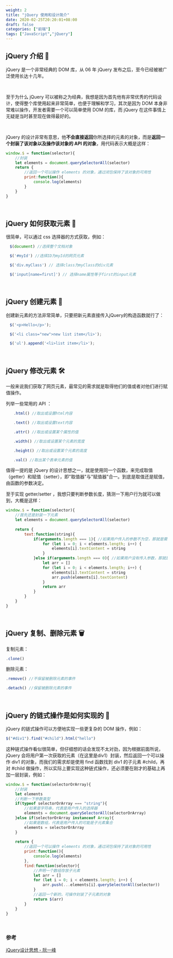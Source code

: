 ```yaml
---
weight: 2
title: "jQuery 使用和设计简介"
date: 2020-02-25T20:20:01+08:00
draft: false
categories: ["前端"]
tags: ["JavaScript","jQuery"]
---
```


## jQuery 介绍 :green_book:

jQuery 是一个非常经典的 DOM 库，从 06 年 jQuery 发布之后，至今已经被被广泛使用长达十几年。  

&nbsp;

至于为什么 jQuery  可以被称之为经典，我想是因为首先他有非常优秀的代码设计，使得整个库使用起来非常简单，也便于理解和学习，其次是因为 DOM 本身非常难以操作，开发者需要一个可以简单使用 DOM 的库，而 jQuery 在这件事情上无疑是当时甚至现在做得最好的。  

&nbsp;

jQuery 的设计非常有意思，他**不会直接返回**你所选择的元素的对象，而是**返回一个封装了该对象以及操作该对象的 API 的对象**，用代码表示大概是这样：  

```javascript
window.$ = function(selector){
    //封装
    let elements = document.querySelectorAll(selector)
    return {
        //返回一个可以操作 elements 的对象，通过闭包保持了该对象的可用性
        print:function(){
            console.log(elements)
        }
    }
}
```

&nbsp;&nbsp;

## jQuery 如何获取元素 :pushpin:

很简单，可以通过 css 选择器的方式获取，例如：

```javascript
　$(document) //选择整个文档对象

　$('#myId') //选择ID为myId的网页元素

　$('div.myClass') // 选择class为myClass的div元素

　$('input[name=first]') // 选择name属性等于first的input元素
```

&nbsp;

## jQuery 创建元素 :hammer:

创建新元素的方法非常简单，只要把新元素直接传入jQuery的构造函数就行了：

```javascript
　$('<p>Hello</p>');

　$('<li class="new">new list item</li>');

　$('ul').append('<li>list item</li>');
```

&nbsp;

## jQuery 修改元素 :hammer_and_wrench:

一般来说我们获取了网页元素，最常见的需求就是取得他们的值或者对他们进行赋值操作。  

列举一些常用的 API ：

```javascript
　　.html() //取出或设置html内容

　　.text() //取出或设置text内容

　　.attr() //取出或设置某个属性的值

　　.width() //取出或设置某个元素的宽度

　　.height() //取出或设置某个元素的高度

　　.val() //取出某个表单元素的值
```

值得一提的是 jQuery 的设计思想之一，就是使用同一个函数，来完成取值（getter）和赋值（setter），即"取值器"与"赋值器"合一。到底是取值还是赋值，由函数的参数决定。  

至于实现 getter/setter ，我想只要判断参数长度，猜测一下用户行为就可以做到，大概是这样：

```javascript
window.$ = function(selector){
    //首先还是封装一下元素
    let elements = document.querySelectorAll(selector)
    
    return {
        text:function(string){
            if(arguments.length === 1){ //如果用户传入的参数不为空，那就是需要添加，即 setter
                for (let i = 0; i < elements.length; i++) {
                	elements[i].textContent = string
            	}
            }else if(arguments.length === 0){ //如果用户没有传入参数，那就是需要获取元素的文本内容，即 getter
                let arr = []
                for (let i = 0; i < elements.length; i++) {
                	elements[i].textContent = string
                    arr.push(elements[i].textContent)
            	}
                return arr
            }
        }
    }
}
```

&nbsp;

## jQuery 复制、删除元素 :wastebasket:

复制元素：

```javascript
.clone()
```

删除元素：

```javascript
.remove() //不保留被删除元素的事件

.detach() //保留被删除元素的事件
```

&nbsp;

## jQuery 的链式操作是如何实现的 :gun:

jQuery 的链式操作可以方便地实现一些更复杂的 DOM 操作，例如：

```javascript
$("#div1").find("#child").html("hello")
```

这种链式操作看似很简单，但仔细想的话会发现不太对劲，因为根据前面所说，jQuery 会将用户第一次获取的元素（在这里是div1）封装，然后返回一个可以操作 div1 的对象，而我们的需求却是使用 find 函数找到 div1 的子元素 #child，再对 #child 做操作，所以实际上要实现这种链式操作，还必须要在刚才的基础上再加一层封装，例如：

```javascript
window.$ = function(selectorOrArray){
    //封装
    let elements 
    //判断一下参数类型
    if(typeof selectorOrArray === "string"){
        //如果是字符串，代表是用户传入的选择器
        elements = document.querySelectorAll(selectorOrArray)
    }else if(selectorOrArray instanceof Array){
        //如果是数组，代表是用户传入的可能是子元素集合
        elements = selectorOrArray
    }
    
    return {
        //返回一个可以操作 elements 的对象，通过闭包保持了该对象的可用性
        print:function(){
            console.log(elements)
        },
        find:function(selector){
            //声明一个数组存放子元素
            let arr = []
            for (let i = 0; i < elements.length; i++) {
                arr.push(...elements[i].querySelectorAll(selector))
            }
            //返回一个新的，可操作封装了子元素的对象
            return $(arr)
        }
    }
}
```

&nbsp;

### 参考

[jQuery设计思想 - 阮一峰](http://www.ruanyifeng.com/blog/2011/07/jquery_fundamentals.html)